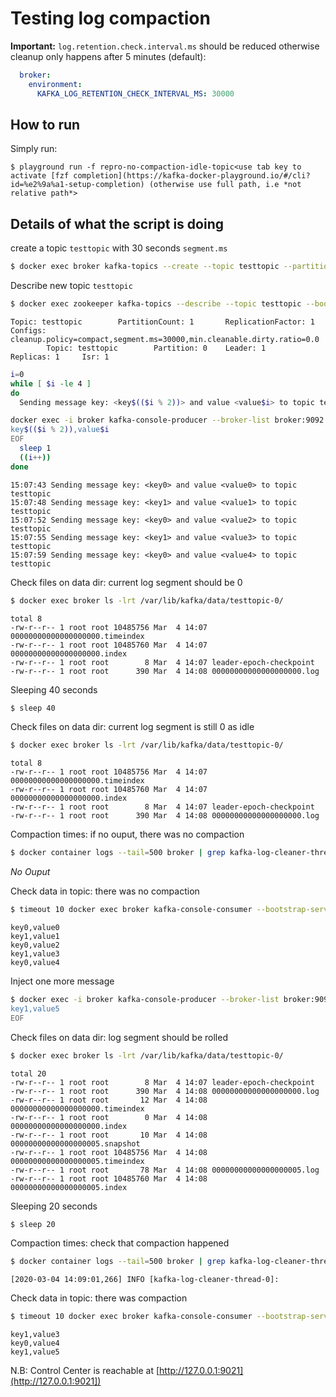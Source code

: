 # Testing log compaction

**Important:** `log.retention.check.interval.ms` should be reduced otherwise cleanup only happens after 5 minutes (default):

```yml
  broker:
    environment:
      KAFKA_LOG_RETENTION_CHECK_INTERVAL_MS: 30000
```

## How to run

Simply run:

```
$ playground run -f repro-no-compaction-idle-topic<use tab key to activate [fzf completion](https://kafka-docker-playground.io/#/cli?id=%e2%9a%a1-setup-completion) (otherwise use full path, i.e *not relative path*>
```


## Details of what the script is doing

create a topic `testtopic` with 30 seconds `segment.ms`

```bash
$ docker exec broker kafka-topics --create --topic testtopic --partitions 1 --replication-factor 1 --bootstrap-server broker:9092 --config segment.ms=30000 --config cleanup.policy=compact --config min.cleanable.dirty.ratio=0.0
```

Describe new topic `testtopic`

```bash
$ docker exec zookeeper kafka-topics --describe --topic testtopic --bootstrap-server broker:9092
```

```
Topic: testtopic        PartitionCount: 1       ReplicationFactor: 1    Configs: cleanup.policy=compact,segment.ms=30000,min.cleanable.dirty.ratio=0.0
        Topic: testtopic        Partition: 0    Leader: 1       Replicas: 1     Isr: 1
```

```bash
i=0
while [ $i -le 4 ]
do
  Sending message key: <key$(($i % 2))> and value <value$i> to topic testtopic

docker exec -i broker kafka-console-producer --broker-list broker:9092 --topic testtopic --property parse.key=true --property key.separator=, << EOF
key$(($i % 2)),value$i
EOF
  sleep 1
  ((i++))
done
```

```
15:07:43 Sending message key: <key0> and value <value0> to topic testtopic
15:07:48 Sending message key: <key1> and value <value1> to topic testtopic
15:07:52 Sending message key: <key0> and value <value2> to topic testtopic
15:07:55 Sending message key: <key1> and value <value3> to topic testtopic
15:07:59 Sending message key: <key0> and value <value4> to topic testtopic
```

Check files on data dir: current log segment should be 0

```bash
$ docker exec broker ls -lrt /var/lib/kafka/data/testtopic-0/
```

```
total 8
-rw-r--r-- 1 root root 10485756 Mar  4 14:07 00000000000000000000.timeindex
-rw-r--r-- 1 root root 10485760 Mar  4 14:07 00000000000000000000.index
-rw-r--r-- 1 root root        8 Mar  4 14:07 leader-epoch-checkpoint
-rw-r--r-- 1 root root      390 Mar  4 14:08 00000000000000000000.log
```

Sleeping 40 seconds

```bash
$ sleep 40
```

Check files on data dir: current log segment is still 0 as idle

```bash
$ docker exec broker ls -lrt /var/lib/kafka/data/testtopic-0/
```

```
total 8
-rw-r--r-- 1 root root 10485756 Mar  4 14:07 00000000000000000000.timeindex
-rw-r--r-- 1 root root 10485760 Mar  4 14:07 00000000000000000000.index
-rw-r--r-- 1 root root        8 Mar  4 14:07 leader-epoch-checkpoint
-rw-r--r-- 1 root root      390 Mar  4 14:08 00000000000000000000.log
```

Compaction times: if no ouput, there was no compaction

```bash
$ docker container logs --tail=500 broker | grep kafka-log-cleaner-thread
```

*No Ouput*

Check data in topic: there was no compaction

```bash
$ timeout 10 docker exec broker kafka-console-consumer --bootstrap-server broker:9092 --topic testtopic --from-beginning --property print.key=true --property key.separator=,
```

```
key0,value0
key1,value1
key0,value2
key1,value3
key0,value4
```

Inject one more message

```bash
$ docker exec -i broker kafka-console-producer --broker-list broker:9092 --topic testtopic --property parse.key=true --property key.separator=, << EOF
key1,value5
EOF
```

Check files on data dir: log segment should be rolled

```bash
$ docker exec broker ls -lrt /var/lib/kafka/data/testtopic-0/
```

```
total 20
-rw-r--r-- 1 root root        8 Mar  4 14:07 leader-epoch-checkpoint
-rw-r--r-- 1 root root      390 Mar  4 14:08 00000000000000000000.log
-rw-r--r-- 1 root root       12 Mar  4 14:08 00000000000000000000.timeindex
-rw-r--r-- 1 root root        0 Mar  4 14:08 00000000000000000000.index
-rw-r--r-- 1 root root       10 Mar  4 14:08 00000000000000000005.snapshot
-rw-r--r-- 1 root root 10485756 Mar  4 14:08 00000000000000000005.timeindex
-rw-r--r-- 1 root root       78 Mar  4 14:08 00000000000000000005.log
-rw-r--r-- 1 root root 10485760 Mar  4 14:08 00000000000000000005.index
```

Sleeping 20 seconds

```bash
$ sleep 20
```

Compaction times: check that compaction happened

```bash
$ docker container logs --tail=500 broker | grep kafka-log-cleaner-thread
```

```
[2020-03-04 14:09:01,266] INFO [kafka-log-cleaner-thread-0]:
```

Check data in topic: there was compaction

```bash
$ timeout 10 docker exec broker kafka-console-consumer --bootstrap-server broker:9092 --topic testtopic --from-beginning --property print.key=true --property key.separator=,
```

```
key1,value3
key0,value4
key1,value5
```

N.B: Control Center is reachable at [http://127.0.0.1:9021](http://127.0.0.1:9021])
